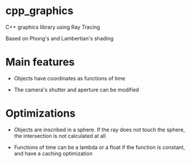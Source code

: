 # cpp_graphics
C++ graphics library using Ray Tracing

Based on Phong's and Lambertian's shading

# Main features

- Objects have coordinates as functions of time

- The camera's shutter and aperture can be modified

# Optimizations

- Objects are inscribed in a sphere. If the ray does not touch the sphere, the intersection is not calculated at all

- Functions of time can be a lambda or a float  if the function is constant, and have a caching optimization

